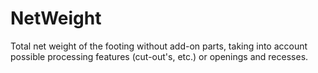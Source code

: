 NetWeight
=========

Total net weight of the footing without add-on parts, taking into account possible processing features (cut-out's, etc.) or openings and recesses.
